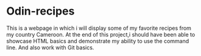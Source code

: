# Odin-recipes

This is a webpage in which i will display some of my favorite recipes from my country Cameroon.
At the end of this project,i should have been able to showcase HTML basics and demonstrate my ability to use the command line. And also work with Git basics.